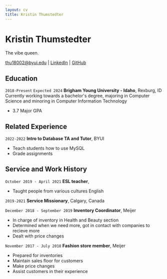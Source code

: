 ```yaml
---
layout: cv
title: Kristin Thumstedter
---
```

# Kristin Thumstedter
The vibe queen.

<div id="webaddress">
<a href="thu18002@byui.edu">thu18002@byui.edu</a>
| <a href="https://www.linkedin.com/in/kristin-thumstedter-297712221">LinkedIn</a>
| <a href="https://github.com/kristint22/thumstedterk_resume">GitHub</a>
</div>

<!-- https://www.monique.tech/the-art-of-markdown -->

## Education

`2018-Present`
`Expected 2024`
__Brigham Young University - Idaho__, Rexburg, ID
Currently working towards a bachelor's degree, majoring in Computer Science and minoring in Computer Information Technology
- 3.7 Major GPA


## Related Experience


`2022-2022`
__Intro to Database TA and Tutor__, BYUI
- Teach students how to use MySQL 
- Grade assignments 


## Service and Work History


`October 2019 - April 2021`
__ESL teacher__, 

- Taught people from various cultures English 

`2019-2021`
__Service Missionary__, Calgary, Canada


`December 2018 - September 2019`
__Inventory Coordinator__, Meijer

- In charge of inventory in Health and Beauty section 
- Determined when we need more, got in contact with companies to recieve more
- Dealt with price changes


`November 2017 - July 2018`
__Fashion store member__, Meijer

- Prepared for inventories 
- Maintain sales floor for customers
- Make price changes
- Assist customers in their experience







<!-- ### Footer

Last updated: May 2013 -->


